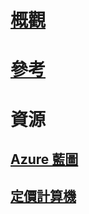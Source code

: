 # [概觀](index.md)
# [參考](http://docs.microsoft.com/dotnet/api/?term=Microsoft.Azure)
# 資源
## [Azure 藍圖](https://azure.microsoft.com/roadmap/)
## [定價計算機](https://azure.microsoft.com/pricing/calculator/)


